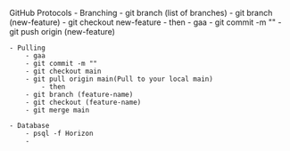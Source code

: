 GitHub Protocols 
    - Branching
        - git branch (list of branches)
        - git branch (new-feature)
        - git checkout new-feature 
            - then 
        - gaa
        - git commit -m ""
        - git push origin (new-feature)

    - Pulling 
        - gaa 
        - git commit -m ""
        - git checkout main
        - git pull origin main(Pull to your local main)
            - then 
        - git branch (feature-name)
        - git checkout (feature-name)
        - git merge main 

    - Database
        - psql -f Horizon 
        - 
